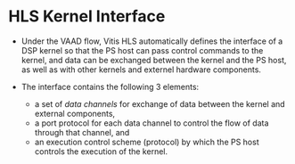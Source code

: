 # HLS Kernel Interface

* Under the VAAD flow, Vitis HLS automatically defines the interface
  of a DSP kernel so that the PS host can pass control commands to the
  kernel, and data can be exchanged between the kernel and the PS
  host, as well as with other kernels and externel hardware
  components.

* The interface contains the following 3 elements:
  - a set of *data channels* for exchange of data between the kernel and
    external components,
  - a port protocol for each data channel to control the flow of data
    through that channel, and
  - an execution control scheme (protocol) by which the PS host 
    controls the execution of the kernel.
  
